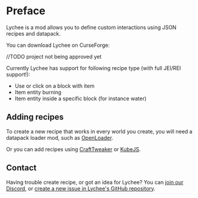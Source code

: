 # Preface

Lychee is a mod allows you to define custom interactions using JSON recipes and datapack.

You can download Lychee on CurseForge:

//TODO project not being approved yet

Currently Lychee has support for following recipe type (with full JEI/REI support!):

- Use or click on a block with item
- Item entity burning
- Item entity inside a specific block (for instance water)

## Adding recipes

To create a new recipe that works in every world you create, you will need a datapack loader mod, such as [OpenLoader](https://www.curseforge.com/minecraft/mc-mods/open-loader).

Or you can add recipes using [CraftTweaker](https://www.curseforge.com/minecraft/mc-mods/crafttweaker) or [KubeJS](https://www.curseforge.com/minecraft/mc-mods/kubejs-forge).

## Contact

Having trouble create recipe, or got an idea for Lychee? You can [join our Discord](http://discord.snownee.com/), or [create a new issue in Lychee's GitHub repository](https://github.com/Snownee/Lychee/issues).
